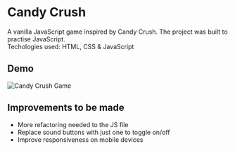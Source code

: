 # Candy Crush

A vanilla JavaScript game inspired by Candy Crush. The project was built to practise JavaScript.</br>
Techologies used: HTML, CSS & JavaScript

## Demo
![Candy Crush Game](assets/demo.gif)

## Improvements to be made
- More refactoring needed to the JS file
- Replace sound buttons with just one to toggle on/off
- Improve responsiveness on mobile devices 
